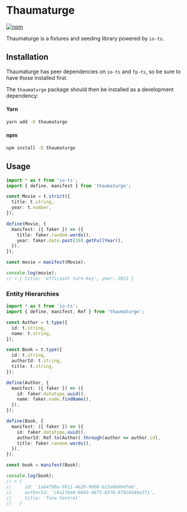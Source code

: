 # Thaumaturge

[![npm](https://img.shields.io/npm/v/thaumaturge.svg?maxAge=3600&style=flat-square)](https://www.npmjs.com/package/thaumaturge)

Thaumaturge is a fixtures and seeding library powered by `io-ts`.

## Installation

Thaumaturge has peer dependencies on `io-ts` and `fp-ts`, so be sure to have those installed first.

The `thaumaturge` package should then be installed as a development dependency:

#### Yarn

```sh
yarn add -D thaumaturge
```

#### npm

```sh
npm install -D thaumaturge
```

## Usage

```ts
import * as t from 'io-ts';
import { define, manifest } from 'thaumaturge';

const Movie = t.strict({
  title: t.string,
  year: t.number,
});

define(Movie, {
  manifest: ({ faker }) => ({
    title: faker.random.words(),
    year: faker.date.past(10).getFullYear(),
  }),
});

const movie = manifest(Movie);

console.log(movie);
// > { title: 'efficient turn-key', year: 2021 }
```

### Entity Hierarchies

```ts
import * as t from 'io-ts';
import { define, manifest, Ref } from 'thaumaturge';

const Author = t.type({
  id: t.string,
  name: t.string,
});

const Book = t.type({
  id: t.string,
  authorId: t.string,
  title: t.string,
});

define(Author, {
  manifest: ({ faker }) => ({
    id: faker.datatype.uuid(),
    name: faker.name.findName(),
  }),
});

define(Book, {
  manifest: ({ faker }) => ({
    id: faker.datatype.uuid(),
    authorId: Ref.to(Author).through(author => author.id),
    title: faker.random.words(),
  }),
});

const book = manifest(Book);

console.log(book);
// > {
//     id: '1ab4790a-9911-4e20-9006-b12e6b60dfe6',
//     authorId: 'c6a1f6e0-6845-4675-b570-87024446a371',
//     title: 'Tuna Central'
//   }
```
